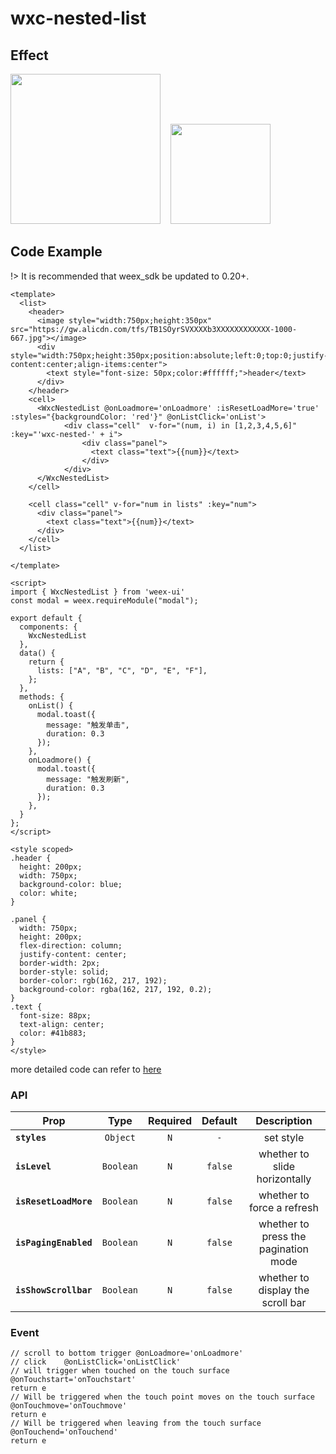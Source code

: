 # wxc-nested-list

## Effect

<img src="http://cdn.emas-poc.com/material/weex/4dml3-hnzk7.gif" width="240"/>&nbsp;&nbsp;&nbsp;&nbsp;<img src="http://cdn.emas-poc.com/material/weex/weex-ui-z-1.jpg" width="160"/>

## Code Example

!> It is recommended that weex_sdk be updated to 0.20+.

```vue
<template>
  <list>
    <header>
      <image style="width:750px;height:350px" src="https://gw.alicdn.com/tfs/TB1SOyrSVXXXXb3XXXXXXXXXXXX-1000-667.jpg"></image>
      <div style="width:750px;height:350px;position:absolute;left:0;top:0;justify-content:center;align-items:center">
        <text style="font-size: 50px;color:#ffffff;">header</text>
      </div>
    </header>
    <cell>
      <WxcNestedList @onLoadmore='onLoadmore' :isResetLoadMore='true' :styles="{backgroundColor: 'red'}" @onListClick='onList'>
            <div class="cell"  v-for="(num, i) in [1,2,3,4,5,6]" :key="'wxc-nested-' + i">
                <div class="panel">
                  <text class="text">{{num}}</text>
                </div>
            </div>
      </WxcNestedList>
    </cell>
    
    <cell class="cell" v-for="num in lists" :key="num">
      <div class="panel">
        <text class="text">{{num}}</text>
      </div>
    </cell>
  </list>
  
</template>

<script>
import { WxcNestedList } from 'weex-ui'
const modal = weex.requireModule("modal");

export default {
  components: {
    WxcNestedList
  },
  data() {
    return {
      lists: ["A", "B", "C", "D", "E", "F"],
    };
  },
  methods: {
    onList() {
      modal.toast({
        message: "触发单击",
        duration: 0.3
      });
    },
    onLoadmore() {
      modal.toast({
        message: "触发刷新",
        duration: 0.3
      });
    },
  }
};
</script>

<style scoped>
.header {
  height: 200px;
  width: 750px;
  background-color: blue;
  color: white;
}

.panel {
  width: 750px;
  height: 200px;
  flex-direction: column;
  justify-content: center;
  border-width: 2px;
  border-style: solid;
  border-color: rgb(162, 217, 192);
  background-color: rgba(162, 217, 192, 0.2);
}
.text {
  font-size: 88px;
  text-align: center;
  color: #41b883;
}
</style>
```

more detailed code can refer to [here](https://github.com/alibaba/weex-ui/blob/master/example/nested-list/index.vue)

### API
| Prop | Type | Required | Default | Description |
| ---- |:----:|:---:|:-------:| :----------:|
| **`styles`** | `Object` | `N` | `-` | set style |
| **`isLevel`** | `Boolean` | `N` | `false` | whether to slide horizontally |
| **`isResetLoadMore`** | `Boolean` | `N` | `false` | whether to force a refresh |
| **`isPagingEnabled`** | `Boolean` | `N` | `false` | whether to press the pagination mode |
| **`isShowScrollbar`** | `Boolean` | `N` | `false` | whether to display the scroll bar |

### Event

```
// scroll to bottom trigger	@onLoadmore='onLoadmore'
// click	@onListClick='onListClick'
// will trigger when touched on the touch surface	@onTouchstart='onTouchstart'
return e
// Will be triggered when the touch point moves on the touch surface	@onTouchmove='onTouchmove'
return e
// Will be triggered when leaving from the touch surface	@onTouchend='onTouchend'
return e
```